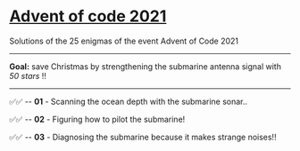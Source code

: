 # [Advent of code 2021](https://adventofcode.com/2021)
Solutions of the 25 enigmas of the event Advent of Code 2021

---
**Goal:** save Christmas by strengthening the submarine antenna signal with _50 stars_ !!

---

✅✅ -- **01** - Scanning the ocean depth with the submarine sonar..

✅✅ -- **02** - Figuring how to pilot the submarine!

✅✅ -- **03** - Diagnosing the submarine because it makes strange noises!!
